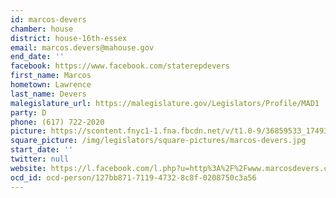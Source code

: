 ```yaml
---
id: marcos-devers
chamber: house
district: house-16th-essex
email: marcos.devers@mahouse.gov
end_date: ''
facebook: https://www.facebook.com/staterepdevers
first_name: Marcos
hometown: Lawrence
last_name: Devers
malegislature_url: https://malegislature.gov/Legislators/Profile/MAD1
party: D
phone: (617) 722-2020
picture: https://scontent.fnyc1-1.fna.fbcdn.net/v/t1.0-9/36859533_1749348858435830_5693126919197818880_n.jpg?_nc_cat=103&_nc_ht=scontent.fnyc1-1.fna&oh=c2f1874bcbc069a58a27b0042d24386a&oe=5CD32AD6
square_picture: /img/legislators/square-pictures/marcos-devers.jpg
start_date: ''
twitter: null
website: https://l.facebook.com/l.php?u=http%3A%2F%2Fwww.marcosdevers.com%2F%3Ffbclid%3DIwAR2Fjigo7llI6xBTD4ath4lSj6Z2jQRUT4uN4sbQbpiRp796Vx9snOefkh4&h=AT0cDR_g3WIjj8OxgwGcFNcCpGVvPIQMjFITTE_9AzJyF0nLgV5WrW0cxHBoujAMECD_04Z1BRs6ul4MC_hHjuKOi4N2S1Zfs7I0BfmHG8dzpi9Gzst3HuG6ZjOfT_cl6H1Lwzqy-PnZdTAhh6SDE2eBxBKWRdAuF1mJvlBFgzHDc2zvVOxLLIennsTco4yFF_z8L6YZ1iQr5S-_Y8EMfE2yZRtxmsl7ozog4W6Nm2UDj68toJAz1jwJKHuz1QcLhByIxWMnAWm8m1jqOY7CzXt6Ns3u2XRo4fh8lgno572YptPuavUE7ELcn942jf4El8JKVRyzEfp-x3rDNzruCJMwapqQswvYA5WQ4Wj6Fh-9Pbz73KVj9D9JSsHjFEHQvAgFb7xIdVLsYl5-cpTHkwGvVW6Sq_dhgO-3wei-MKVgpFHu7soQjMpESDeJelmK8I0eJ7TovZz1K09V1db_Iq9TX04VEHLLv-o
ocd_id: ocd-person/127bb871-7119-4732-8c8f-0208750c3a56
---
```

